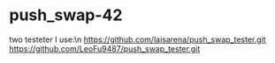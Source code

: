 # push_swap-42

two testeter I use:\n
https://github.com/laisarena/push_swap_tester.git
https://github.com/LeoFu9487/push_swap_tester.git
